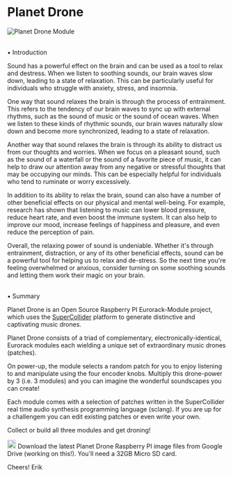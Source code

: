 # Planet Drone

![Planet Drone Module](https://www.erikoostveen.co.uk/assets/img/portfolio/item-3--github.jpg)

<br/>&#9642; Introduction

Sound has a powerful effect on the brain and can be used as a tool to relax and destress. When we listen to soothing sounds, our brain waves slow down, leading to a state of relaxation. This can be particularly useful for individuals who struggle with anxiety, stress, and insomnia.

One way that sound relaxes the brain is through the process of entrainment. This refers to the tendency of our brain waves to sync up with external rhythms, such as the sound of music or the sound of ocean waves. When we listen to these kinds of rhythmic sounds, our brain waves naturally slow down and become more synchronized, leading to a state of relaxation.

Another way that sound relaxes the brain is through its ability to distract us from our thoughts and worries. When we focus on a pleasant sound, such as the sound of a waterfall or the sound of a favorite piece of music, it can help to draw our attention away from any negative or stressful thoughts that may be occupying our minds. This can be especially helpful for individuals who tend to ruminate or worry excessively.

In addition to its ability to relax the brain, sound can also have a number of other beneficial effects on our physical and mental well-being. For example, research has shown that listening to music can lower blood pressure, reduce heart rate, and even boost the immune system. It can also help to improve our mood, increase feelings of happiness and pleasure, and even reduce the perception of pain.

Overall, the relaxing power of sound is undeniable. Whether it's through entrainment, distraction, or any of its other beneficial effects, sound can be a powerful tool for helping us to relax and de-stress. So the next time you're feeling overwhelmed or anxious, consider turning on some soothing sounds and letting them work their magic on your brain.

<br/>&#9642; Summary

Planet Drone is an Open Source Raspberry PI Eurorack-Module project, which uses the <a href="https://supercollider.github.io/" target="_blank">SuperCollider</a> platform to generate distinctive and captivating music drones.

Planet Drone consists of a triad of complementary, electronically-identical, Eurorack modules each wielding a unique set of extraordinary music drones (patches).

On power-up, the module selects a random patch for you to enjoy listening to and manipulate using the four encoder knobs. Multiply this drone-power by 3 (i.e. 3 modules) and you can imagine the wonderful soundscapes you can create!

Each module comes with a selection of patches written in the SuperCollider real time audio synthesis programming language (sclang). If you are up for a challengem you can edit existing patches or even write your own.

Collect or build all three modules and get droning!

<img src="https://www.erikoostveen.co.uk/assets/img/Slimshader/GoogleDrive.png" width="20px"> Download the latest Planet Drone Raspberry PI image files from Google Drive (working on this!). You'll need a 32GB Micro SD card.

Cheers! Erik
